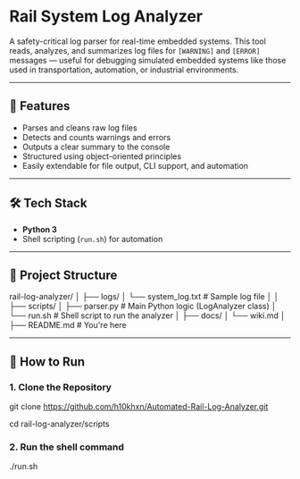 # Rail System Log Analyzer

A safety-critical log parser for real-time embedded systems. This tool reads, analyzes, and summarizes log files for `[WARNING]` and `[ERROR]` messages — useful for debugging simulated embedded systems like those used in transportation, automation, or industrial environments.

---

## 🔧 Features

- Parses and cleans raw log files
- Detects and counts warnings and errors
- Outputs a clear summary to the console
- Structured using object-oriented principles
- Easily extendable for file output, CLI support, and automation

---

## 🛠 Tech Stack

- **Python 3**
- Shell scripting (`run.sh`) for automation

---

## 📂 Project Structure

rail-log-analyzer/
│
├── logs/
│ └── system_log.txt # Sample log file
│
│
├── scripts/
│ ├── parser.py # Main Python logic (LogAnalyzer class)
│ └── run.sh # Shell script to run the analyzer
│
├── docs/
│ └── wiki.md 
│
├── README.md # You're here 


---

## 🚀 How to Run

### 1. Clone the Repository

git clone https://github.com/h10khxn/Automated-Rail-Log-Analyzer.git

cd rail-log-analyzer/scripts

### 2. Run the shell command
./run.sh
